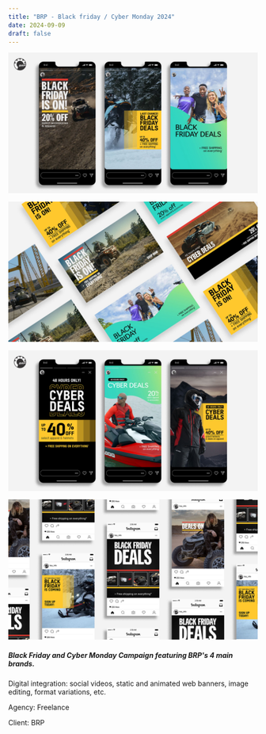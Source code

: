 ```yaml
---
title: "BRP - Black friday / Cyber Monday 2024"
date: 2024-09-09
draft: false
---
```


![image1](brp_bf2024-001.jpg)

![image2](brp_bf2024-002.jpg)

![image3](brp_bf2024-003.jpg)

![image4](brp_bf2024-004.jpg)

##### Black Friday and Cyber Monday Campaign featuring BRP's 4 main brands.

Digital integration: social videos, static and animated web banners, image editing, format variations, etc.

Agency: Freelance

Client: BRP
